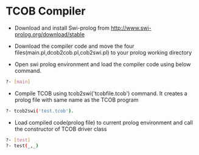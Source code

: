 # TCOB Compiler
- Download and install Swi-prolog from http://www.swi-prolog.org/download/stable  

- Download the compiler code and move the four files(main.pl,dcob2cob.pl,cob2swi.pl) to your prolog working directory
-  Open swi prolog environment and load the compiler code using below command.
```sh
?- [main]
```
- Compile TCOB using tcob2swi('tcobfile.tcob') command. It creates a prolog file with same name as the TCOB program 
```sh
?- tcob2swi('test.tcob').
```
- Load compiled code(prolog file) to current prolog environment and call the constructor of TCOB driver class
```sh
?- [test]
?- test(_,_)
```
